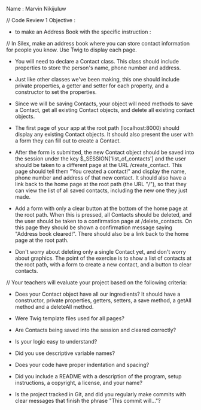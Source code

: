Name : Marvin Nikijuluw

// Code Review 1 Objective :
  - to make an Address Book with the specific instruction :

//  In Silex, make an address book where you can store contact information for people you know. Use Twig to display each page.

 - You will need to declare a Contact class. This class should include properties to store the person's name, phone number and address.

 - Just like other classes we've been making, this one should include private properties, a getter and setter for each property, and a constructor to set the properties.

 -  Since we will be saving Contacts, your object will need methods to save a Contact, get all existing Contact objects, and delete all existing contact objects.

 - The first page of your app at the root path (localhost:8000) should display any existing Contact objects. It should also present the user with a form they can fill out to create a Contact.

 - After the form is submitted, the new Contact object should be saved into the session under the key $_SESSION['list_of_contacts'] and the user should be taken to a different page at the URL /create_contact. This page should tell them "You created a contact!" and display the name, phone number and address of that new contact. It should also have a link back to the home page at the root path (the URL "/"), so that they can view the list of all saved contacts, including the new one they just made.

 - Add a form with only a clear button at the bottom of the home page at the root path. When this is pressed, all Contacts should be deleted, and the user should be taken to a confirmation page at /delete_contacts. On this page they should be shown a confirmation message saying "Address book cleared!". There should also be a link back to the home page at the root path.

 - Don't worry about deleting only a single Contact yet, and don't worry about graphics. The point of the exercise is to show a list of contacts at the root path, with a form to create a new contact, and a button to clear contacts.


 // Your teachers will evaluate your project based on the following criteria:

 - Does your Contact object have all our ingredients? It should have a constructor, private properties, getters, setters, a save method, a getAll method and a deleteAll method.

 - Were Twig template files used for all pages?
 - Are Contacts being saved into the session and cleared correctly?
 - Is your logic easy to understand?
 - Did you use descriptive variable names?
 - Does your code have proper indentation and spacing?
 - Did you include a README with a description of the program, setup instructions, a copyright, a license, and your name?
 - Is the project tracked in Git, and did you regularly make commits with clear messages that finish the phrase "This commit will…"?
